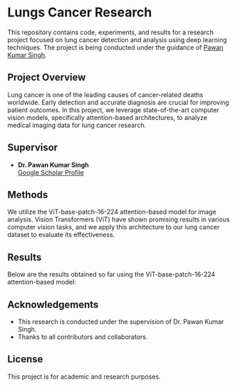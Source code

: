 # Lungs Cancer Research

This repository contains code, experiments, and results for a research project focused on lung cancer detection and analysis using deep learning techniques. The project is being conducted under the guidance of [Pawan Kumar Singh](https://scholar.google.co.in/citations?user=LctgJHoAAAAJ&hl=en).

## Project Overview

Lung cancer is one of the leading causes of cancer-related deaths worldwide. Early detection and accurate diagnosis are crucial for improving patient outcomes. In this project, we leverage state-of-the-art computer vision models, specifically attention-based architectures, to analyze medical imaging data for lung cancer research.

## Supervisor

- **Dr. Pawan Kumar Singh**  
  [Google Scholar Profile](https://scholar.google.co.in/citations?user=LctgJHoAAAAJ&hl=en)

## Methods

We utilize the ViT-base-patch-16-224 attention-based model for image analysis. Vision Transformers (ViT) have shown promising results in various computer vision tasks, and we apply this architecture to our lung cancer dataset to evaluate its effectiveness.

## Results

Below are the results obtained so far using the ViT-base-patch-16-224 attention-based model:

## Acknowledgements

- This research is conducted under the supervision of Dr. Pawan Kumar Singh.
- Thanks to all contributors and collaborators.

## License

This project is for academic and research purposes.
